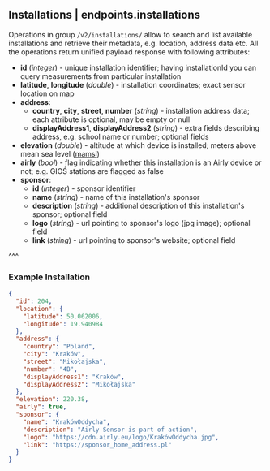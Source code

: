 ## Installations | endpoints.installations

Operations in group `/v2/installations/` allow to search and list available installations and retrieve their metadata, e.g. location, address data etc. All the operations return unified payload response with following attributes:
- **id** (_integer_) - unique installation identifier; having installationId you can query measurements from particular installation
- **latitude**, **longitude** (_double_) - installation coordinates; exact sensor location on map
- **address**:
    - **country**, **city**, **street**, **number** (_string_) - installation address data; each attribute is optional, may be empty or null
    - **displayAddress1**, **displayAddress2** (_string_) - extra fields describing address, e.g. school name or number; optional fields
- **elevation** (_double_) - altitude at which device is installed; meters above mean sea level ([mamsl](https://en.wikipedia.org/wiki/Metres_above_sea_level))
- **airly** (_bool_) - flag indicating whether this installation is an Airly device or not; e.g. GIOŚ stations are flagged as false
- **sponsor**:
    - **id** (_integer_) - sponsor identifier
    - **name** (_string_) - name of this installation's sponsor
    - **description** (_string_) - additional description of this installation's sponsor; optional field
    - **logo** (_string_) - url pointing to sponsor's logo (jpg image); optional field
    - **link** (_string_) - url pointing to sponsor's website; optional field

^^^

### Example Installation

```json
{
  "id": 204,
  "location": {
    "latitude": 50.062006,
    "longitude": 19.940984
  },
  "address": {
    "country": "Poland",
    "city": "Kraków",
    "street": "Mikołajska",
    "number": "4B",
    "displayAddress1": "Kraków",
    "displayAddress2": "Mikołajska"
  },
  "elevation": 220.38,
  "airly": true,
  "sponsor": {
    "name": "KrakówOddycha",
    "description": "Airly Sensor is part of action",
    "logo": "https://cdn.airly.eu/logo/KrakówOddycha.jpg",
    "link": "https://sponsor_home_address.pl"
  }
}
```
